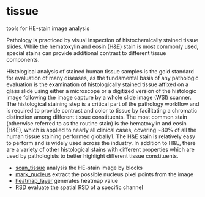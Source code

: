 # tissue

tools for HE-stain image analysis
 
 Pathology is practiced by visual inspection of histochemically stained tissue slides. 
 While the hematoxylin and eosin (H&E) stain is most commonly used, special stains can
 provide additional contrast to different tissue components.
 
 Histological analysis of stained human tissue samples is the gold standard for evaluation 
 of many diseases, as the fundamental basis of any pathologic evaluation is the examination
 of histologically stained tissue affixed on a glass slide using either a microscope or 
 a digitized version of the histologic image following the image capture by a whole slide
 image (WSI) scanner. The histological staining step is a critical part of the pathology
 workflow and is required to provide contrast and color to tissue by facilitating a chromatic 
 distinction among different tissue constituents. The most common stain (otherwise referred 
 to as the routine stain) is the hematoxylin and eosin (H&E), which is applied to nearly 
 all clinical cases, covering ~80% of all the human tissue staining performed globally1. 
 The H&E stain is relatively easy to perform and is widely used across the industry. 
 In addition to H&E, there are a variety of other histological stains with different
 properties which are used by pathologists to better highlight different tissue 
 constituents.

+ [scan_tissue](tissue/scan_tissue.1) analysis the HE-stain image by blocks
+ [mark_nucleus](tissue/mark_nucleus.1) extract the possible nucleus pixel points from the image
+ [heatmap_layer](tissue/heatmap_layer.1) generates heatmap value
+ [RSD](tissue/RSD.1) evaluate the spatial RSD of a specific channel
